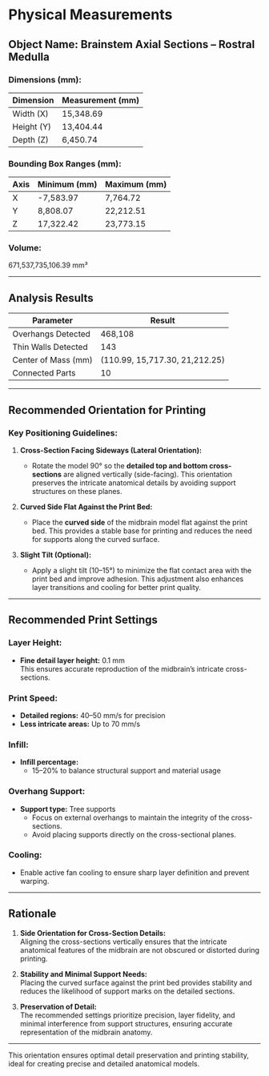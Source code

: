 
# Physical Measurements

## Object Name: Brainstem Axial Sections – Rostral Medulla

### Dimensions (mm):
| Dimension  | Measurement (mm) |
|------------|------------------|
| Width (X)  | 15,348.69        |
| Height (Y) | 13,404.44        |
| Depth (Z)  | 6,450.74         |

### Bounding Box Ranges (mm):
| Axis | Minimum (mm) | Maximum (mm) |
|------|--------------|--------------|
| X    | -7,583.97    | 7,764.72     |
| Y    | 8,808.07     | 22,212.51    |
| Z    | 17,322.42    | 23,773.15    |

### Volume:
671,537,735,106.39 mm³

---

## Analysis Results

| Parameter           | Result                        |
|---------------------|-------------------------------|
| Overhangs Detected  | 468,108                       |
| Thin Walls Detected | 143                           |
| Center of Mass (mm) | (110.99, 15,717.30, 21,212.25)|
| Connected Parts     | 10                            |

---

## Recommended Orientation for Printing

### Key Positioning Guidelines:
1. **Cross-Section Facing Sideways (Lateral Orientation):**
   - Rotate the model 90° so the **detailed top and bottom cross-sections** are aligned vertically (side-facing). This orientation preserves the intricate anatomical details by avoiding support structures on these planes.

2. **Curved Side Flat Against the Print Bed:**
   - Place the **curved side** of the midbrain model flat against the print bed. This provides a stable base for printing and reduces the need for supports along the curved surface.

3. **Slight Tilt (Optional):**
   - Apply a slight tilt (10–15°) to minimize the flat contact area with the print bed and improve adhesion. This adjustment also enhances layer transitions and cooling for better print quality.

---

## Recommended Print Settings

### Layer Height:
- **Fine detail layer height:** 0.1 mm  
  This ensures accurate reproduction of the midbrain’s intricate cross-sections.

### Print Speed:
- **Detailed regions:** 40–50 mm/s for precision  
- **Less intricate areas:** Up to 70 mm/s  

### Infill:
- **Infill percentage:**  
  - 15–20% to balance structural support and material usage  

### Overhang Support:
- **Support type:** Tree supports  
  - Focus on external overhangs to maintain the integrity of the cross-sections.  
  - Avoid placing supports directly on the cross-sectional planes.

### Cooling:
- Enable active fan cooling to ensure sharp layer definition and prevent warping.

---

## Rationale

1. **Side Orientation for Cross-Section Details:**  
   Aligning the cross-sections vertically ensures that the intricate anatomical features of the midbrain are not obscured or distorted during printing.

2. **Stability and Minimal Support Needs:**  
   Placing the curved surface against the print bed provides stability and reduces the likelihood of support marks on the detailed sections.

3. **Preservation of Detail:**  
   The recommended settings prioritize precision, layer fidelity, and minimal interference from support structures, ensuring accurate representation of the midbrain anatomy.

---

This orientation ensures optimal detail preservation and printing stability, ideal for creating precise and detailed anatomical models.
